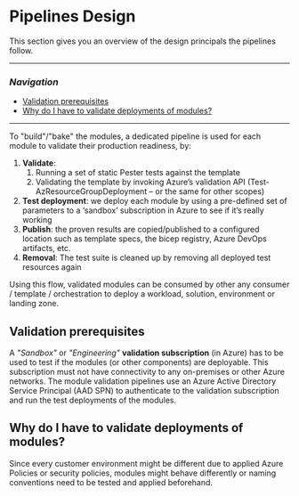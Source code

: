 # Pipelines Design

This section gives you an overview of the design principals the pipelines follow.

---
### _Navigation_
- [Validation prerequisites](#Validation-prerequisites)
- [Why do I have to validate deployments of modules?](#Why-do-I-have-to-validate-deployments-of-modules?)
---

To "build"/"bake" the modules, a dedicated pipeline is used for each module to validate their production readiness, by:

1. **Validate**:
   1. Running a set of static Pester tests against the template
   1. Validating the template by invoking Azure’s validation API (Test-AzResourceGroupDeployment – or the same for other scopes)
1. **Test deployment**: we deploy each module by using a pre-defined set of parameters to a ‘sandbox’ subscription in Azure to see if it’s really working
1. **Publish**: the proven results are copied/published to a configured location such as template specs, the bicep registry, Azure DevOps artifacts, etc.
1. **Removal**: The test suite is cleaned up by removing all deployed test resources again

Using this flow, validated modules can be consumed by other any consumer / template / orchestration to deploy a workload, solution, environment or landing zone.

## Validation prerequisites

A _"Sandbox"_ or _"Engineering"_ **validation subscription** (in Azure) has to be used to test if the modules (or other components) are deployable. This subscription must not have connectivity to any on-premises or other Azure networks.
The module validation pipelines use an Azure Active Directory Service Principal (AAD SPN) to authenticate to the validation subscription and run the test deployments of the modules.

## Why do I have to validate deployments of modules?

Since every customer environment might be different due to applied Azure Policies or security policies, modules might behave differently or naming conventions need to be tested and applied beforehand.
